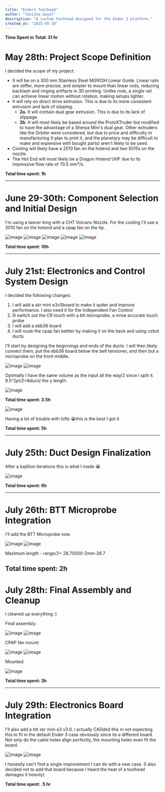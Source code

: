 ```yaml
---
title: "Ender3 Toolhead"
author: "Tanishq Goyal"
description: "A custom toolhead designed for the Ender 3 platform."
created_at: "2025-05-28"
---
```


**Time Spent in Total: 31 hr**

# May 28th: Project Scope Definition

I decided the scope of my project:

- It will be on a 300 mm Stainless Steel MGN12H Linear Guide. Linear rails are stiffer, more precise, and simpler to mount than linear rods, reducing backlash and ringing artifacts in 3D printing. Unlike rods, a single rail can achieve linear motion without rotation, making setups lighter.
- It will rely on direct drive extrusion. This is due to its more consistent extrusion and lack of slipping.
  - **2a.** It will contain dual gear extrusion. This is due to its lack of slippage.
  - **2b.** It will most likely be based around the ProtoXTruder but modified to have the advantage of a Sherpa Mini's dual gear. Other extruders like the Orbiter were considered, but due to price and difficulty in manufacturing (I plan to print it, and the planetary may be difficult to make and expensive with bought parts) aren't likely to be used.
- Cooling will likely have a 2510 fan on the hotend and two 5015s on the nozzle.
- The Hot End will most likely be a Dragon Hotend UHF due to its impressive flow rate of 70.5 mm³/s.

**Total time spent: 1h**

---

# June 29-30th: Component Selection and Initial Design

I'm using a lancer long with a CHT Volcano Nozzle. For the cooling I'll use a 3010 fan on the hotend and a cpap fan on the tip.

![image](https://github.com/user-attachments/assets/e57756fc-0448-4793-b0b8-577a360abb73)
![image](https://github.com/user-attachments/assets/e2f5b49b-0e2d-49c0-a956-1b319651f213)
![image](https://github.com/user-attachments/assets/ebbeb340-757d-4472-baf6-72e448dad283)
![image](https://github.com/user-attachments/assets/21db17d4-3e95-42b1-829f-5475136b276b)
![image](https://github.com/user-attachments/assets/d382d9d3-a37c-49b7-9207-eb12ab044933)

**Total time spent: 10h**

---

# July 21st: Electronics and Control System Design

I decided the following changes:

1. I will add a skr mini e3v3board to make it quiter and improve performance. I also need it for the Independent Fan Control
2. Ill switch out the CR touch with a btt microprobe, a mroe accurate touch probe
3. I will add a ebb36 board
4. I will route the cpap fan bettter by making it on the back and using vzbot ducts

I'll start by designing the beginnings and ends of the ducts. I will then likely connect them, put the ebb36 board below the belt tensioner, and then but a microprobe on the front middle.

![image](https://github.com/user-attachments/assets/77fea19e-3fb0-431f-8291-c543cf931968)
![image](https://github.com/user-attachments/assets/ce2f3741-420c-4e0a-beb5-9a8823702816)

Optimally I have the same volume as the input all the way/2 since I split it. 9.5^2*pi/2=#ductz* the y length.

![image](https://github.com/user-attachments/assets/4fd5f913-8032-48b3-aa5b-562dce246fcb)

**Total time spent: 3.5h**

![image](https://github.com/user-attachments/assets/f45b26ce-ff07-4d07-9c5f-fd03dfe04cef)

Having a lot of trouble with lofts 😭this is the best I got it

**Total time spent: 5h**

---

# July 25th: Duct Design Finalization

After a bajillion iterations this is what I made 😭

![image](https://github.com/user-attachments/assets/f7211e40-4738-4038-b326-9f7a8fb3b2e7)

**Total time spent: 6h**

---

# July 26th: BTT Microprobe Integration

I'll add the BTT Microprobe now.

![image](https://github.com/user-attachments/assets/b3bf0840-8d18-442f-b212-3545e2611e52)
![image](https://github.com/user-attachments/assets/d57db7a5-277a-4c2a-8294-0325918921b6)

Maximum length - range/2= 28.70000-2mm-26.7

**Total time spent: 2h**
---

# July 28th: Final Assembly and Cleanup

I cleaned up everything :)

Final assembly:

![image](https://github.com/user-attachments/assets/6da7b77f-af21-4b13-a57d-4405525b0bbb)
![image](https://github.com/user-attachments/assets/d00a86af-5ecb-4086-ad92-66310683a2c7)

CPAP fan mount:

![image](https://github.com/user-attachments/assets/244d11f5-6b42-495b-b590-fa4d7b654d85)
![image](https://github.com/user-attachments/assets/21010d5c-06ff-4260-bc57-a8f18eaed4ad)

Mounted:

![image](https://github.com/user-attachments/assets/3ceb7409-bdbd-4550-a30b-d53acaf30d4a)

**Total time spent: 3h**

---

# July 29th: Electronics Board Integration

I'll also add a btt skr mini e3 v3.0. I actually CADded this in not expecting this to fit in the default Ender 3 case obviously since its a different board. Not only do the cable holes align perfectly, the mounting holes even fit the board.

![image](https://github.com/user-attachments/assets/19e2318e-bcae-47a0-b229-161b97197638)
![image](https://github.com/user-attachments/assets/b4dfa217-081c-4b1a-b2eb-b2b9d713f352)

I honestly can't find a single improvement I can do with a new case. (I also decided not to add that board because I heard the heat of a toolhead damages it heavily)

**Total time spent: .5 hr**

